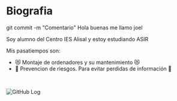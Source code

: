 <h1>Biografia</h1>

git commit -m "Comentario"
Hola buenas me llamo joel

Soy alumno del Centro IES Alisal y estoy estudiando ASIR

Mis pasatiempos son:
<br>
- 😻 Montaje de ordenadores y su mantenimiento 😻
- 👀 Prevencion de riesgos. Para evitar perdidas de información 👀
<br>

![GitHub Log](https://play-lh.googleusercontent.com/Q8klPWjtLQrBeeP2oDAtA0H0CrYZBpK8ckF3HnqDMT2L6GGdsUCjYc75mfRkoQyhrwfS)
